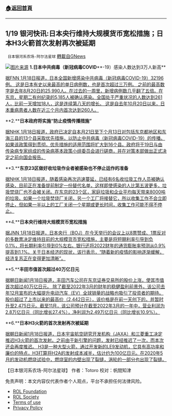 ###  [:house:返回首頁](https://github.com/ourhimalayas/txt)
---


## 1/19 银河快讯:日本央行维持大规模货币宽松措施；日本H3火箭首次发射再次被延期
` 日本银河系农场-阿尔法星球` [轉載自GNews](https://gnews.org/zh-hans/1884555/)

![](https://assets.gnews.org/wp-content/uploads/2022/01/图片1-123.png)[图片来源](https://finance.sina.com.cn/)
**1.****日本中共病毒（新冠病毒****COVID****-19）感染人数达到3万人新高**

[据FNN 1月18日报道，日本全国新增感染中共病毒（新冠病毒COVID-19）32196例。 这是日本有史以来最高的单日病例数，也是首次超过三万例。 之前的最高数字是去年8月20日的25,990人。在过去的一周里，新增病例数几乎翻了五倍。在东京，星期二有创纪录的5,185人被确认感染。全国处于严重状况的人数达到261人，比前一天增加18人，这是连续第八天的增长。 这是自去年10月20日以来，日本重病患者人数在近三个月内首次达到260人。](https://news.yahoo.co.jp/articles/b63752453bc6dabd8dc47fe26b367b9a46cb27ff)

**2.****日本政府将实施“防止疫情传播措施”**

[据NHK 1月18日报道，政府已决定自本月21日至下个月13日对包括东京都地区和东海三县的13个县采取优先措施，以防止中共病毒（新冠病毒COVID-19）的传播。如果该政策得到贯彻，优先措施的适用范围将扩大到16个县。政府将于19日与由传染病专家组成的传染病基本政策小组委员会进行磋商，并在对策本部做出正式决定之前向国会报告。](https://www3.nhk.or.jp/news/html/20220118/k10013437521000.html)

**3.****东京23区做好收垃圾作业者被感染也不停止运作的准备**

[据NHK 1月18日报道，随着感染再次迅速蔓延，已经有6名收垃圾工作人员被确认感染，目前正在准备提前制定一份替代名单，这样即使感染的人比第五波更多，垃圾焚烧厂也不会被关闭。在东京的23个区，家庭垃圾和企业平均每天带来8000吨的垃圾。如果一个垃圾焚烧厂关闭，另一个工厂将接替它，所以收集工作不会立即停止，但如果一半以上的工厂关闭一个星期或更长时间，收集工作可能不得不停止。](https://www3.nhk.or.jp/news/html/20220118/k10013437101000.html)

**4.****日本央行维持大规模货币宽松措施**

[据JNN 1月18日报道，日本央行（BOJ）在今天举行的会议上以8票赞成、1票反对的多数票决定维持目前的大规模货币宽松措施，主要是将短期利率引导到负0.1%，将长期利率引导到0%左右。银行还将2022财年的通货膨胀率预测从0.9%提高到1.1%。关于日本经济的现状，该行表示，“随着新的疫情的影响逐渐缓解，经济复苏正在变得更加清晰”。](https://news.yahoo.co.jp/articles/b223c60bd94a18b9424b63d2ee68ed110420c67d)

**5.****丰田市值首次超过40万亿日元**

[据朝日新闻1月18日报道，丰田汽车公司在东京证券交易所的股价上涨，使其市值首次超过40万亿日元。 除了截至2022年3月的财年的稳健盈利前景外，该公司去年12月宣布的大幅提升电动汽车（EV）全球销量的战略也吸引了投资者的期待。股价超过了上市以来的最高价（2,442日元），该价格是在前一天创下的，并暂时升至2,475日元。截至11月，该公司预计在截至2022年3月的一年中，营业利润为2.8万亿日元（同比增长27.4%），净利润为2.49万亿日元（同比增长10.9%）。](https://news.yahoo.co.jp/articles/d31c977d117b24d342ac1634f273698643750656)

**6.****日本H3火箭的首次发射再次被延期**

[据朝日新闻1月18日报道，日本宇宙航空研究开发机构（JAXA）和三菱重工决定推迟H3火箭的首次发射。之前由于新引擎的问题，发射已经推迟了一次，而本次还会再度推迟。 H3是一种大型火箭，通过开发新的LE9发动机，它具有高功率和廉价的特点，H3打算将H2A的发射成本减半，估计约为100亿日元。在2020年5月的发动机燃烧试验中，燃烧室的内壁出现了裂缝，涡轮的一部分也出现了裂缝。](https://news.yahoo.co.jp/articles/84d4a388047bd8e525cf3b647e1f8310760a4476)

【日本银河系农场-阿尔法星球】
作者：Totoro
校对：帆間知津

 

免责声明：本文内容仅代表作者个人观点，平台不承担任何法律风险。

- [ROL Foundation](https://rolfoundation.org/)
- [ROL Society](https://rolsociety.org/)
- [Terms of use](https://gnews.org/terms-of-use-3/)
- [Privacy Policy](https://gnews.org/privacy-policy/)
